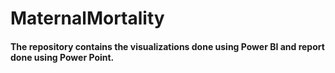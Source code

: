 # MaternalMortality

#### The repository contains the visualizations done using Power BI and report done using Power Point.
